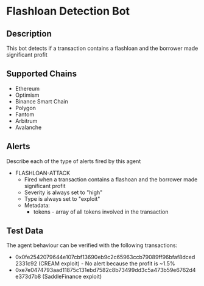 # Flashloan Detection Bot

## Description

This bot detects if a transaction contains a flashloan and the borrower made significant profit

## Supported Chains

- Ethereum
- Optimism
- Binance Smart Chain
- Polygon
- Fantom
- Arbitrum
- Avalanche

## Alerts

Describe each of the type of alerts fired by this agent

- FLASHLOAN-ATTACK
  - Fired when a transaction contains a flashoan and the borrower made significant profit
  - Severity is always set to "high"
  - Type is always set to "exploit"
  - Metadata:
    - tokens - array of all tokens involved in the transaction

## Test Data

The agent behaviour can be verified with the following transactions:

- 0x0fe2542079644e107cbf13690eb9c2c65963ccb79089ff96bfaf8dced2331c92 (CREAM exploit) - No alert because the profit is ~1.5%
- 0xe7e0474793aad11875c131ebd7582c8b73499dd3c5a473b59e6762d4e373d7b8 (SaddleFinance exploit)
